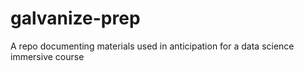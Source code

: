 # galvanize-prep
A repo documenting materials used in anticipation for a data science immersive course
